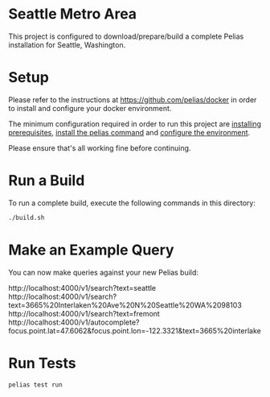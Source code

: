 
# Seattle Metro Area

This project is configured to download/prepare/build a complete Pelias installation for Seattle, Washington.

# Setup

Please refer to the instructions at https://github.com/pelias/docker in order to install and configure your docker environment.

The minimum configuration required in order to run this project are [installing prerequisites](https://github.com/pelias/docker#prerequisites), [install the pelias command](https://github.com/pelias/docker#installing-the-pelias-command) and [configure the environment](https://github.com/pelias/docker#configure-environment).

Please ensure that's all working fine before continuing.

# Run a Build

To run a complete build, execute the following commands in this directory:

```bash
./build.sh
```

# Make an Example Query

You can now make queries against your new Pelias build:

http://localhost:4000/v1/search?text=seattle
http://localhost:4000/v1/search?text=3665%20Interlaken%20Ave%20N%20Seattle%20WA%2098103
http://localhost:4000/v1/search?text=fremont
http://localhost:4000/v1/autocomplete?focus.point.lat=47.6062&focus.point.lon=-122.3321&text=3665%20interlake

# Run Tests

```bash
pelias test run
```